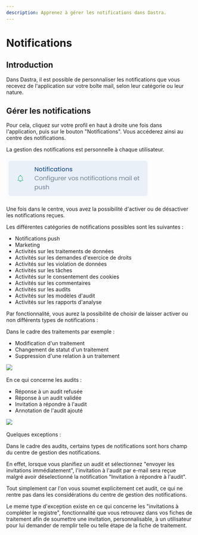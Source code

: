 ```yaml
---
description: Apprenez à gérer les notifications dans Dastra.
---
```


# Notifications

## Introduction

Dans Dastra, il est possible de personnaliser les notifications que vous recevez de l'application sur votre boîte mail, selon leur catégorie ou leur nature.

## Gérer les notifications

Pour cela, cliquez sur votre profil en haut à droite une fois dans l'application, puis sur le bouton "Notifications". Vous accéderez ainsi au centre des notifications.

La gestion des notifications est personnelle à chaque utilisateur.&#x20;

![Bouton "Notifications"](<../../.gitbook/assets/image (242).png>)

Une fois dans le centre, vous avez la possibilité d'activer ou de désactiver les notifications reçues.

Les différentes catégories de notifications possibles sont les suivantes :

* Notifications push
* Marketing
* Activités sur les traitements de données
* Activités sur les demandes d'exercice de droits
* Activités sur les violation de données
* Activités sur les tâches
* Activités sur le consentement des cookies
* Activités sur les commentaires
* Activités sur les audits
* Activités sur les modèles d'audit
* Activités sur les rapports d'analyse

Par fonctionnalité, vous aurez la possibilité de choisir de laisser activer ou non différents types de notifications :&#x20;

Dans le cadre des traitements par exemple :

* Modification d'un traitement
* Changement de statut d'un traitement
* Suppression d'une relation à un traitement

![](<../../.gitbook/assets/Capture d’écran 2022-11-10 à 15.11.24.png>)

En ce qui concerne les audits :&#x20;

* Réponse à un audit refusée
* Réponse à un audit validée
* Invitation à répondre à l'audit
* Annotation de l'audit ajouté

![](<../../.gitbook/assets/Capture d’écran 2022-11-10 à 15.11.59.png>)

Quelques exceptions :&#x20;

Dans le cadre des audits, certains types de notifications sont hors champ du centre de gestion des notifications.&#x20;

En effet, lorsque vous planifiez un audit et sélectionnez "envoyer les invitations immédiatement", l'invitation à l'audit par e-mail sera reçue malgré avoir déselectionné la notification "Invitation à répondre à l'audit".&#x20;

Tout simplement car l'on vous soumet explicitement cet audit, ce qui ne rentre pas dans les considérations du centre de gestion des notifications.

Le meme type d'exception existe en ce qui concerne les "invitations à compléter le registre", fonctionnalité que vous retrouvez dans vos fiches de traitement afin de soumettre une invitation, personnalisable, à un utilisateur pour lui demander de remplir telle ou telle étape de la fiche de traitement.

